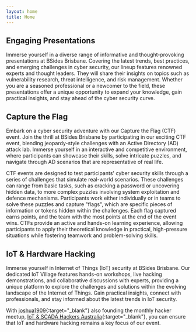 ```yaml
---
layout: home
title: Home
---
```


## Engaging Presentations
Immerse yourself in a diverse range of informative and thought-provoking presentations at BSides Brisbane. Covering the latest trends, best practices, and emerging challenges in cyber security, our lineup features renowned experts and thought leaders. They will share their insights on topics such as vulnerability research, threat intelligence, and risk management. Whether you are a seasoned professional or a newcomer to the field, these presentations offer a unique opportunity to expand your knowledge, gain practical insights, and stay ahead of the cyber security curve.

## Capture the Flag
Embark on a cyber security adventure with our Capture the Flag (CTF) event. Join the thrill at BSides Brisbane by participating in our exciting CTF event, blending jeopardy-style challenges with an Active Directory (AD) attack lab. Immerse yourself in an interactive and competitive environment, where participants can showcase their skills, solve intricate puzzles, and navigate through AD scenarios that are representative of real life.

CTF events are designed to test participants' cyber security skills through a series of challenges that simulate real-world scenarios. These challenges can range from basic tasks, such as cracking a password or uncovering hidden data, to more complex puzzles involving system exploitation and defence mechanisms. Participants work either individually or in teams to solve these puzzles and capture "flags", which are specific pieces of information or tokens hidden within the challenges. Each flag captured earns points, and the team with the most points at the end of the event wins. CTFs provide an active and hands-on learning experience, allowing participants to apply their theoretical knowledge in practical, high-pressure situations while fostering teamwork and problem-solving skills.

## IoT & Hardware Hacking
Immerse yourself in Internet of Things (IoT) security at BSides Brisbane. Our dedicated IoT Village features hands-on workshops, live hacking demonstrations, and collaborative discussions with experts, providing a unique platform to explore the challenges and solutions within the evolving landscape of the Internet of Things. Gain practical insights, connect with professionals, and stay informed about the latest trends in IoT security.

With [joshua1909](https://twitter.com/joshua1909){:target="_blank"} also founding the monthly hacker meetup, [IoT & SCADA Hackers Australia](https://scadahackers.com/){:target="_blank"}, you can ensure that IoT and hardware hacking remains a key focus of our event.